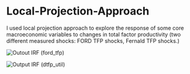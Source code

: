# Local-Projection-Approach
I used local projection approach to explore the response of some core macroeconomic variables to changes in total factor productivity (two different measured shocks: FORD TFP shocks,  Fernald TFP shocks.)

![Outout IRF (ford_tfp)](https://user-images.githubusercontent.com/94282435/233797075-21d1af3b-3f3b-44bb-a9d5-8c1c3f817e98.png)

![Output IRF (dtfp_util)](https://user-images.githubusercontent.com/94282435/233797079-33689c93-d0f5-4771-b810-3a4d219ce529.png)

